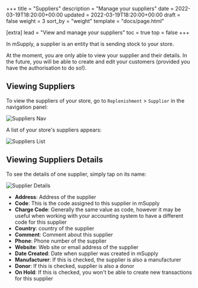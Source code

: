 +++
title = "Suppliers"
description = "Manage your suppliers"
date = 2022-03-19T18:20:00+00:00
updated = 2022-03-19T18:20:00+00:00
draft = false
weight = 3
sort_by = "weight"
template = "docs/page.html"

[extra]
lead = "View and manage your suppliers"
toc = true
top = false
+++

In mSupply, a supplier is an entity that is sending stock to your store. 

<div class="omsupdate">
At the moment, you are only able to view your supplier and their details. In the future, you will be able to create and edit your customers (provided you have the authorisation to do so!). 
</div>

## Viewing Suppliers

To view the suppliers of your store, go to `Replenishment` > `Supplier` in the navigation panel: 

![Suppliers Nav](/docs/replenishment/images/sup_gotosup.png)

A list of your store's suppliers appears: 

![Suppliers List](/docs/replenishment/images/sup_suplist.png)


## Viewing Suppliers Details

To see the details of one supplier, simply tap on its name: 

![Supplier Details](/docs/replenishment/images/sup_supdetails.png)

* **Address**: Address of the supplier
* **Code**: This is the code assigned to this supplier in mSupply
* **Charge Code**: Generally the same value as code, however it may be useful when working with your accounting system to have a different code for this supplier
* **Country**: country of the supplier
* **Comment**: Comment about this supplier
* **Phone**: Phone number of the supplier 
* **Website**: Web site or email address of the supplier
* **Date Created**: Date when supplier was created in mSupply
* **Manufacturer**: If this is checked, the supplier is also a manufacturer
* **Donor**: If this is checked, supplier is also a donor
* **On Hold**: If this is checked, you won't be able to create new transactions for this supplier